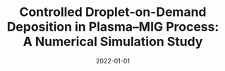 ---
title: "Controlled Droplet-on-Demand Deposition in Plasma–MIG Process: A Numerical Simulation Study"
collection: conferences
permalink: /conference/2022-controlled-droplet
excerpt: "Kapil, Angshuman and Kayarthaya, Nithin and **Sharma, Vatsalya** and Sharma, Abhay"
date: 2022-01-01
venue: "International Conference on Welding and Joining"
---